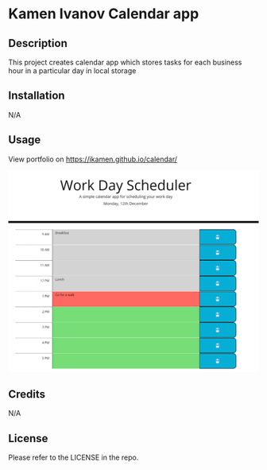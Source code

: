 # Kamen Ivanov Calendar app

## Description

This project creates calendar app which stores tasks for each business hour in a particular day in local storage

## Installation

N/A

## Usage

View portfolio on https://ikamen.github.io/calendar/

![Image](assets/images/screenshot.png)

## Credits

N/A

## License

Please refer to the LICENSE in the repo.